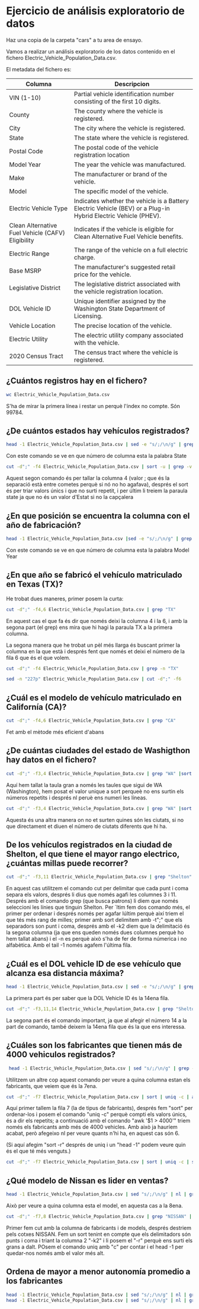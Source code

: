 

# Ejercicio de análisis exploratorio de datos

Haz una copia de la carpeta "cars" a tu area de ensayo.

Vamos a realizar un análisis exploratorio de los datos contenido en el fichero Electric_Vehicle_Population_Data.csv.

El metadata del fichero es:

|Columna | Descripcion|
|----------|-----------|
|VIN (1-10)| Partial vehicle identification number consisting of the first 10 digits.|
|County| The county where the vehicle is registered.|
|City| The city where the vehicle is registered.|
|State| The state where the vehicle is registered.|
|Postal Code| The postal code of the vehicle registration location|
|Model Year| The year the vehicle was manufactured.|
|Make| The manufacturer or brand of the vehicle.|
|Model| The specific model of the vehicle.|
|Electric Vehicle Type| Indicates whether the vehicle is a Battery Electric Vehicle (BEV) or a Plug-in Hybrid Electric Vehicle (PHEV).|
|Clean Alternative Fuel Vehicle (CAFV) Eligibility| Indicates if the vehicle is eligible for Clean Alternative Fuel Vehicle benefits.|
|Electric Range| The range of the vehicle on a full electric charge.|
|Base MSRP| The manufacturer's suggested retail price for the vehicle.|
|Legislative District| The legislative district associated with the vehicle registration location.|
|DOL Vehicle ID| Unique identifier assigned by the Washington State Department of Licensing.|
|Vehicle Location| The precise location of the vehicle.|
|Electric Utility| The electric utility company associated with the vehicle.|
|2020 Census Tract| The census tract where the vehicle is registered.|

## ¿Cuántos registros hay en el fichero?

```bash
wc Electric_Vehicle_Population_Data.csv 
```
S'ha de mirar la primera línea i restar un perquè l'índex no compte. Són 99784.

## ¿De cuántos estados hay vehículos registrados?

```bash
head -1 Electric_Vehicle_Population_Data.csv | sed -e "s/;/\n/g" | grep -n State
```
Con este comando se ve en que número de columna esta la palabra State

```bash 
cut -d";" -f4 Electric_Vehicle_Population_Data.csv | sort -u | grep -v State
```
Aquest segon comando és per tallar la columna 4 (valor ; que és la separació està entre cometes perquè si nó no ho agafava), després el sort és per triar valors únics i que no surti repetit, i per últim li treiem la paraula state ja que no és un valor d'Estat si no la capçalera

## ¿En que posición se encuentra la columna con el año de fabricación?

```bash
head -1 Electric_Vehicle_Population_Data.csv |sed -e "s/;/\n/g" | grep -n "Model Year"
```
Con este comando se ve en que número de columna esta la palabra Model Year

## ¿En que año se fabricó el vehículo matriculado en Texas (TX)?

He trobat dues maneres, primer posem la curta:
```bash
cut -d";" -f4,6 Electric_Vehicle_Population_Data.csv | grep "TX"
```
En aquest cas el que fa és dir que només deixi la columna 4 i la 6, i amb la segona part (el grep) ens mira que hi hagi la paraula TX a la primera columna.

La segona manera que he trobat un pèl més llarga és buscant primer la columna en la que està i després fent que només et deixi el número de la fila 6 que és el que volem.

```bash
cut -d";" -f4 Electric_Vehicle_Population_Data.csv | grep -n "TX"
```

```bash
sed -n "227p" Electric_Vehicle_Population_Data.csv | cut -d";" -f6
```

## ¿Cuál es el modelo de vehículo matriculado en Californía (CA)?

```bash
cut -d";" -f4,6 Electric_Vehicle_Population_Data.csv | grep "CA"
```
Fet amb el mètode més eficient d'abans

## ¿De cuántas ciudades del estado de Washigthon hay datos en el fichero?

```bash
cut -d";" -f3,4 Electric_Vehicle_Population_Data.csv | grep "WA" |sort -u | nl
```
Aquí hem tallat la taula gran a només les taules que sigui de WA (Washington), hem posat el valor unique a sort perqueè no ens surtin els números repetits i després nl peruè ens numeri les líneas.

```bash
cut -d";" -f3,4 Electric_Vehicle_Population_Data.csv | grep "WA" |sort -u | wc -l
```
Aquesta és una altra manera on no et surten quines són les ciutats, si no que directament et diuen el número de ciutats diferents que hi ha.

## De los vehículos registrados en la ciudad de Shelton, el que tiene el mayor rango electrico, ¿cuántas millas puede recorrer?

```bash
cut -d";" -f3,11 Electric_Vehicle_Population_Data.csv | grep "Shelton" | sort -t";" -k2 -n | tail -1
```
 En aquest cas utilitzem el comando cut per delimitar que cada punt i coma separa els valors, després li dius que només agafi les columnes 3 i 11. Després amb el comando grep (que busca patrons) li diem que només seleccioni les línies que tinguin Shelton. Per ´ltim fem dos comando més, el primer per ordenar i després només per agafar lúltim perquè així triem el que tés més rang de milles; primer amb sort delimitem amb -t";" que els separadors son punt i coma, després amb el -k2 diem que la delimitació és la segona columna (ja que ens queden només dues columnes perquè ho hem tallat abans) i el -n es perquè això s'ha de fer de forma númerica i no alfabètica. Amb el tail -1 només agafem l'última fila.

## ¿Cuál es el DOL vehicle ID de ese vehículo que alcanza esa distancia máxima?

```bash
head -1 Electric_Vehicle_Population_Data.csv | sed -e "s/;/\n/g" | grep -n "DOL Vehicle ID"
```
La primera part és per saber que la DOL Vehicle ID és la 14ena fila.

```bash
cut -d";" -f3,11,14 Electric_Vehicle_Population_Data.csv | grep "Shelton" | sort -t";" -k2 -n | tail -1 | cut -d";" -f3
```
La segona part és el comando important, ja que al afegir el número 14 a la part de comando, també deixem la 14ena fila que és la que ens interessa.

## ¿Cuáles son los fabricantes que tienen más de 4000 vehiculos registrados?

```bash
 head -1 Electric_Vehicle_Population_Data.csv | sed "s/;/\n/g" | grep -n  Make
```
Utilitzem un altre cop aquest comando per veure a quina columna estan els fabricants, que veiem que és la 7ena.

```bash
cut -d";" -f7 Electric_Vehicle_Population_Data.csv | sort | uniq -c | awk '$1 > 4000' | nl 
```
Aquí primer tallem la fila 7 (la de tipus de fabricants), després fem "sort" per ordenar-los i posem el comando "uniq -c" perquè compti els valors únics, és a dir els repetits; a continuació amb el comando "awk '$1 > 4000'" triem només els fabricants amb més de 4000 vehicles. Amb això ja hauríem acabat, però afegeixo nl per veure quants n'hi ha, en aquest cas són 6.

(Si aquí afegim "sort -r" després de uniq i un "head -1" podem veure quin és el que té més venguts.)
```bash
cut -d";" -f7 Electric_Vehicle_Population_Data.csv | sort | uniq -c | sort -r | awk '$1 > 4000' | nl | head -1
``` 

## ¿Qué modelo de Nissan es lider en ventas?

```bash
head -1 Electric_Vehicle_Population_Data.csv | sed "s/;/\n/g" | nl | grep "Model"
```
Això per veure a quina columna esta el model, en aquesta cas a la 8ena.

```bash
cut -d";" -f7,8 Electric_Vehicle_Population_Data.csv | grep "NISSAN" | sort -t";" -k2 -r | uniq -c | head -1
```
Primer fem cut amb la columna de fabricants i de models, després destriem pels cotxes NISSAN. Fem un sort tenint en compte que els delimitadors són punts i coma i triant la columna 2 "-k2"  i li posem el "-r" perquè ens surti els grans a dalt. POsem el comando uniq amb "c" per contar  i el head -1 per quedar-nos només amb el valor més alt.

## Ordena de mayor a menor autonomía promedio a los fabricantes

```bash
head -1 Electric_Vehicle_Population_Data.csv | sed "s/;/\n/g" | nl | grep "Make"
head -1 Electric_Vehicle_Population_Data.csv | sed "s/;/\n/g" | nl | grep "Electric Range"
```